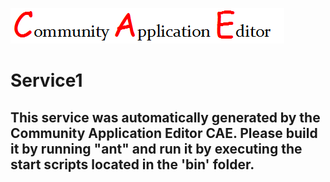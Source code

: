 ![CAE](https://github.com/PhilCAEOrg2/microservice-57/blob/master/img/logo.png)  

Service1
===================


This service was automatically generated by the Community Application Editor CAE. Please build it by running "ant" and run it by executing the start scripts located in the 'bin' folder.
---------------
